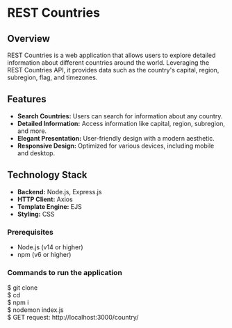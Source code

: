 # REST Countries

## Overview
REST Countries is a web application that allows users to explore detailed information about different countries around the world. Leveraging the REST Countries API, it provides data such as the country's capital, region, subregion, flag, and timezones.

## Features
- **Search Countries:** Users can search for information about any country.
- **Detailed Information:** Access information like capital, region, subregion, and more.
- **Elegant Presentation:** User-friendly design with a modern aesthetic.
- **Responsive Design:** Optimized for various devices, including mobile and desktop.

## Technology Stack
- **Backend:** Node.js, Express.js
- **HTTP Client:** Axios
- **Template Engine:** EJS
- **Styling:** CSS

### Prerequisites
- Node.js (v14 or higher)
- npm (v6 or higher)

### Commands to run the application
$ git clone <app-url><br>
$ cd <app><br>
$ npm i<br>
$ nodemon index.js<br>
$ GET request: http://localhost:3000/country/<country-name>
